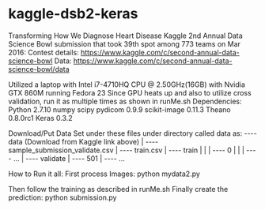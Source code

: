 # kaggle-dsb2-keras
Transforming How We Diagnose Heart Disease
Kaggle 2nd Annual Data Science Bowl submission that took 39th spot among 773 teams on Mar 2016:
Contest details: https://www.kaggle.com/c/second-annual-data-science-bowl
Data: https://www.kaggle.com/c/second-annual-data-science-bowl/data

Utilized a laptop with Intel i7-4710HQ CPU @ 2.50GHz(16GB) with Nvidia GTX 860M running Fedora 23
Since GPU heats up and also to utilize cross validation, run it as multiple times as shown in runMe.sh
Dependencies:
Python 2.7.10
numpy 
scipy
pydicom 0.9.9
scikit-image 0.11.3
Theano 0.8.0rc1
Keras 0.3.2


Download/Put Data Set under these files under directory called data as:
 ---- data (Download from Kaggle link above)
 |
 ---- sample_submission_validate.csv
 |
 ---- train.csv
 |
 ---- train
 |    |
 |    ---- 0
 |    |
 |    ---- …
 |
 ---- validate
      |
      ---- 501
      |
      ---- …


How to Run it all:
First process Images:
python mydata2.py

Then follow the training as described in runMe.sh
Finally create the prediction:
python submission.py
